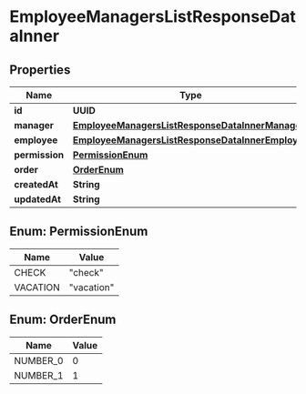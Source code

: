 

# EmployeeManagersListResponseDataInner


## Properties

| Name | Type | Description | Notes |
|------------ | ------------- | ------------- | -------------|
|**id** | **UUID** |  |  [optional] |
|**manager** | [**EmployeeManagersListResponseDataInnerManager**](EmployeeManagersListResponseDataInnerManager.md) |  |  [optional] |
|**employee** | [**EmployeeManagersListResponseDataInnerEmployee**](EmployeeManagersListResponseDataInnerEmployee.md) |  |  [optional] |
|**permission** | [**PermissionEnum**](#PermissionEnum) |  |  [optional] |
|**order** | [**OrderEnum**](#OrderEnum) |  |  [optional] |
|**createdAt** | **String** |  |  [optional] |
|**updatedAt** | **String** |  |  [optional] |



## Enum: PermissionEnum

| Name | Value |
|---- | -----|
| CHECK | &quot;check&quot; |
| VACATION | &quot;vacation&quot; |



## Enum: OrderEnum

| Name | Value |
|---- | -----|
| NUMBER_0 | 0 |
| NUMBER_1 | 1 |




